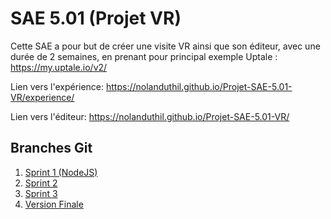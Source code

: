 # SAE 5.01 (Projet VR)
Cette SAE a pour but de créer une visite VR ainsi que son éditeur, avec une durée de 2 semaines, en prenant pour principal exemple Uptale : https://my.uptale.io/v2/

Lien vers l'expérience: https://nolanduthil.github.io/Projet-SAE-5.01-VR/experience/

Lien vers l'éditeur: https://nolanduthil.github.io/Projet-SAE-5.01-VR/

## Branches Git
1. [Sprint 1 (NodeJS)](https://github.com/NolanDuthil/Projet-SAE-5.01-VR/tree/sprint-1-(NodeJS))
2. [Sprint 2](https://github.com/NolanDuthil/Projet-SAE-5.01-VR/tree/sprint-2)
3. [Sprint 3](https://github.com/NolanDuthil/Projet-SAE-5.01-VR/tree/sprint-3)
4. [Version Finale](https://github.com/NolanDuthil/Projet-SAE-5.01-VR/tree/version-finale)
